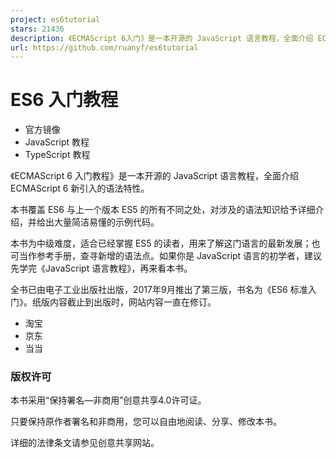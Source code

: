 ```yaml
---
project: es6tutorial
stars: 21436
description: 《ECMAScript 6入门》是一本开源的 JavaScript 语言教程，全面介绍 ECMAScript 6 新增的语法特性。
url: https://github.com/ruanyf/es6tutorial
---
```


ES6 入门教程
========

-   官方镜像
-   JavaScript 教程
-   TypeScript 教程

《ECMAScript 6 入门教程》是一本开源的 JavaScript 语言教程，全面介绍 ECMAScript 6 新引入的语法特性。

本书覆盖 ES6 与上一个版本 ES5 的所有不同之处，对涉及的语法知识给予详细介绍，并给出大量简洁易懂的示例代码。

本书为中级难度，适合已经掌握 ES5 的读者，用来了解这门语言的最新发展；也可当作参考手册，查寻新增的语法点。如果你是 JavaScript 语言的初学者，建议先学完《JavaScript 语言教程》，再来看本书。

全书已由电子工业出版社出版，2017年9月推出了第三版，书名为《ES6 标准入门》。纸版内容截止到出版时，网站内容一直在修订。

-   淘宝
-   京东
-   当当

### 版权许可

本书采用“保持署名—非商用”创意共享4.0许可证。

只要保持原作者署名和非商用，您可以自由地阅读、分享、修改本书。

详细的法律条文请参见创意共享网站。
